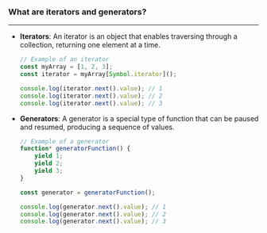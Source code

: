 ### What are iterators and generators?
---
- **Iterators**: An iterator is an object that enables traversing through a collection, returning one element at a time.
  
  ```javascript
  // Example of an iterator
  const myArray = [1, 2, 3];
  const iterator = myArray[Symbol.iterator]();

  console.log(iterator.next().value); // 1
  console.log(iterator.next().value); // 2
  console.log(iterator.next().value); // 3
  ```

- **Generators**: A generator is a special type of function that can be paused and resumed, producing a sequence of values.

  ```javascript
  // Example of a generator
  function* generatorFunction() {
      yield 1;
      yield 2;
      yield 3;
  }

  const generator = generatorFunction();

  console.log(generator.next().value); // 1
  console.log(generator.next().value); // 2
  console.log(generator.next().value); // 3
  ```
